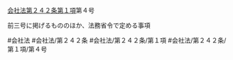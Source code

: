 [会社法第２４２条第１項](会社法＿＿＿＿第２４２条第１項)第４号

前三号に掲げるもののほか、法務省令で定める事項


#会社法
#会社法/第２４２条
#会社法/第２４２条/第１項
#会社法/第２４２条/第１項/第４号
